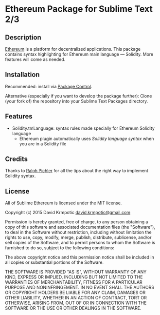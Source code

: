 # Ethereum Package for Sublime Text 2/3

## Description

[Ethereum][ethereum] is a platform for decentralized applications. This package contains syntax highlighting for Ethereum main language — Solidity. More features will come as needed.

[ethereum]: https://www.ethereum.org/

## Installation

Recommended: install via [Package Control][package-control].

Alternative (especially if you want to develop the package further): Clone (your fork of) the repository into your Sublime Text Packages directory.

[package-control]: https://sublime.wbond.net/

## Features

* Solidity.tmLanguage: syntax rules made specially for Ethereum Solidity language
   * Ethereum plugin automatically uses *Solidity language syntax* when you are in a Solidity file

## Credits

Thanks to [Ralph Pichler](https://github.com/ralph-pichler) for all the tips about the right way to implement Solidity syntax.

## License

All of Sublime Ethereum is licensed under the MIT license.

  Copyright (c) 2015 David Krmpotic <david.krmpotic@gmail.com>

  Permission is hereby granted, free of charge, to any person obtaining a copy
  of this software and associated documentation files (the "Software"), to deal
  in the Software without restriction, including without limitation the rights
  to use, copy, modify, merge, publish, distribute, sublicense, and/or sell
  copies of the Software, and to permit persons to whom the Software is
  furnished to do so, subject to the following conditions:

  The above copyright notice and this permission notice shall be included in
  all copies or substantial portions of the Software.

  THE SOFTWARE IS PROVIDED "AS IS", WITHOUT WARRANTY OF ANY KIND, EXPRESS OR
  IMPLIED, INCLUDING BUT NOT LIMITED TO THE WARRANTIES OF MERCHANTABILITY,
  FITNESS FOR A PARTICULAR PURPOSE AND NONINFRINGEMENT. IN NO EVENT SHALL THE
  AUTHORS OR COPYRIGHT HOLDERS BE LIABLE FOR ANY CLAIM, DAMAGES OR OTHER
  LIABILITY, WHETHER IN AN ACTION OF CONTRACT, TORT OR OTHERWISE, ARISING FROM,
  OUT OF OR IN CONNECTION WITH THE SOFTWARE OR THE USE OR OTHER DEALINGS IN
  THE SOFTWARE.
